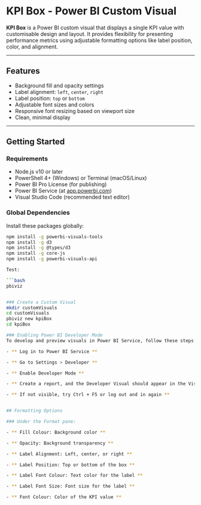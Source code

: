 # KPI Box - Power BI Custom Visual

**KPI Box** is a Power BI custom visual that displays a single KPI value with customisable design and layout. It provides flexibility for presenting performance metrics using adjustable formatting options like label position, color, and alignment.

---

## Features

- Background fill and opacity settings  
- Label alignment: `left`, `center`, `right`  
- Label position: `top` or `bottom`  
- Adjustable font sizes and colors  
- Responsive font resizing based on viewport size  
- Clean, minimal display

---

## Getting Started

### Requirements

- Node.js v10 or later  
- PowerShell 4+ (Windows) or Terminal (macOS/Linux)  
- Power BI Pro License (for publishing)  
- Power BI Service (at [app.powerbi.com](https://app.powerbi.com))  
- Visual Studio Code (recommended text editor)  

### Global Dependencies

Install these packages globally:

```bash
npm install -g powerbi-visuals-tools
npm install -g d3
npm install -g @types/d3
npm install -g core-js
npm install -g powerbi-visuals-api

Test:

```bash
pbiviz


### Create a Custom Visual
mkdir customVisuals
cd customVisuals
pbiviz new kpiBox
cd kpiBox

### Enabling Power BI Developer Mode
To develop and preview visuals in Power BI Service, follow these steps:

- ** Log in to Power BI Service **

- ** Go to Settings > Developer **

- ** Enable Developer Mode **

- ** Create a report, and the Developer Visual should appear in the Visualizations pane **

- ** If not visible, try Ctrl + F5 or log out and in again **


## Formatting Options

### Under the Format pane:

- ** Fill Colour: Background color **

- ** Opacity: Background transparency **

- ** Label Alignment: Left, center, or right **

- ** Label Position: Top or bottom of the box **

- ** Label Font Colour: Text color for the label **

- ** Label Font Size: Font size for the label **

- ** Font Colour: Color of the KPI value **







